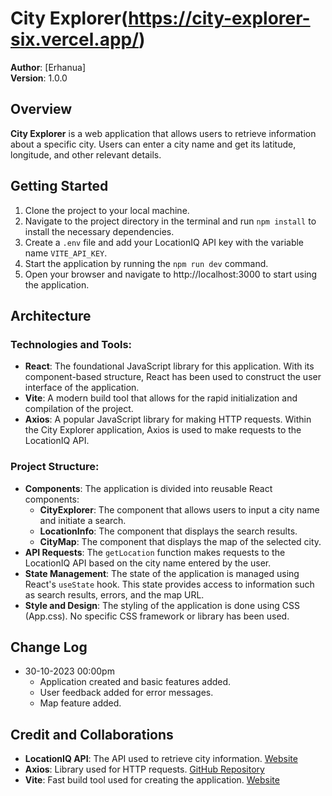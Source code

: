 # City Explorer(https://city-explorer-six.vercel.app/)

**Author**: [Erhanua]  
**Version**: 1.0.0

## Overview
**City Explorer** is a web application that allows users to retrieve information about a specific city. Users can enter a city name and get its latitude, longitude, and other relevant details.

## Getting Started
1. Clone the project to your local machine.
2. Navigate to the project directory in the terminal and run `npm install` to install the necessary dependencies.
3. Create a `.env` file and add your LocationIQ API key with the variable name `VITE_API_KEY`.
4. Start the application by running the `npm run dev` command.
5. Open your browser and navigate to http://localhost:3000 to start using the application.

## Architecture

### Technologies and Tools:

- **React**: The foundational JavaScript library for this application. With its component-based structure, React has been used to construct the user interface of the application.
- **Vite**: A modern build tool that allows for the rapid initialization and compilation of the project.
- **Axios**: A popular JavaScript library for making HTTP requests. Within the City Explorer application, Axios is used to make requests to the LocationIQ API.

### Project Structure:

- **Components**: The application is divided into reusable React components:
  - **CityExplorer**: The component that allows users to input a city name and initiate a search.
  - **LocationInfo**: The component that displays the search results.
  - **CityMap**: The component that displays the map of the selected city.
- **API Requests**: The `getLocation` function makes requests to the LocationIQ API based on the city name entered by the user.
- **State Management**: The state of the application is managed using React's `useState` hook. This state provides access to information such as search results, errors, and the map URL.
- **Style and Design**: The styling of the application is done using CSS (App.css). No specific CSS framework or library has been used.


## Change Log
- 30-10-2023 00:00pm
  - Application created and basic features added.
  - User feedback added for error messages.
  - Map feature added.

## Credit and Collaborations
- **LocationIQ API**: The API used to retrieve city information. [Website](https://locationiq.com/)
- **Axios**: Library used for HTTP requests. [GitHub Repository](https://github.com/axios/axios)
- **Vite**: Fast build tool used for creating the application. [Website](https://vitejs.dev/)



